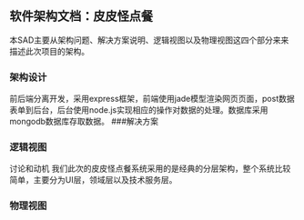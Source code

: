 ## 软件架构文档：皮皮怪点餐

本SAD主要从架构问题、解决方案说明、逻辑视图以及物理视图这四个部分来来描述此次项目的架构。

### 架构设计

前后端分离开发，采用express框架，前端使用jade模型渲染网页页面，post数据表单到后台，后台使用node.js实现相应的操作对数据的处理。数据库采用mongodb数据库存取数据。
###解决方案

### 逻辑视图

讨论和动机
我们此次的皮皮怪点餐系统采用的是经典的分层架构，整个系统比较简单，主要分为UI层，领域层以及技术服务层。

### 物理视图
